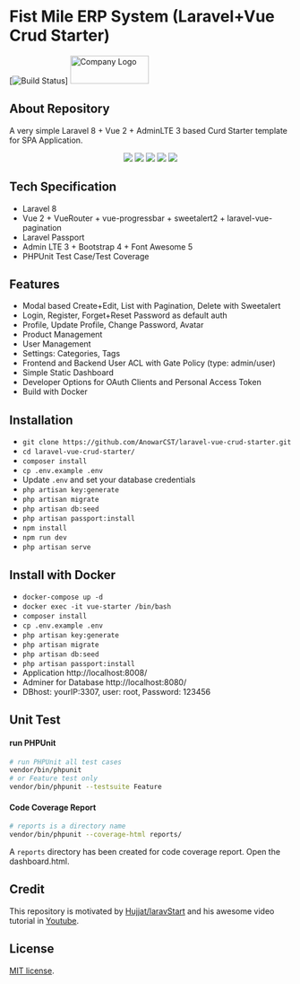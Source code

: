 # Fist Mile ERP System (Laravel+Vue Crud Starter)

[![Build Status](https://dev.azure.com/anowarhossain/laravel-vue-crud-starter/_apis/build/status/AnowarCST.laravel-vue-crud-starter?branchName=master)]
<img src="https://sv1.picz.in.th/images/2021/02/11/o138qN.png" alt="Company Logo" width="140px" height="50px"/>

## About Repository

A very simple Laravel 8 + Vue 2 + AdminLTE 3 based Curd Starter template for SPA Application.

<p align="center">
<img src="https://imgur.com/iziSh2w.jpg">
<img src="https://imgur.com/aimNt19.jpg">
<img src="https://imgur.com/2D5onIP.jpg">
<img src="https://imgur.com/VZRQkrn.jpg">
<img src="https://imgur.com/Kd70r5P.jpg">
</p>

## Tech Specification

-   Laravel 8
-   Vue 2 + VueRouter + vue-progressbar + sweetalert2 + laravel-vue-pagination
-   Laravel Passport
-   Admin LTE 3 + Bootstrap 4 + Font Awesome 5
-   PHPUnit Test Case/Test Coverage

## Features

-   Modal based Create+Edit, List with Pagination, Delete with Sweetalert
-   Login, Register, Forget+Reset Password as default auth
-   Profile, Update Profile, Change Password, Avatar
-   Product Management
-   User Management
-   Settings: Categories, Tags
-   Frontend and Backend User ACL with Gate Policy (type: admin/user)
-   Simple Static Dashboard
-   Developer Options for OAuth Clients and Personal Access Token
-   Build with Docker

## Installation

-   `git clone https://github.com/AnowarCST/laravel-vue-crud-starter.git`
-   `cd laravel-vue-crud-starter/`
-   `composer install`
-   `cp .env.example .env`
-   Update `.env` and set your database credentials
-   `php artisan key:generate`
-   `php artisan migrate`
-   `php artisan db:seed`
-   `php artisan passport:install`
-   `npm install`
-   `npm run dev`
-   `php artisan serve`

## Install with Docker

-   `docker-compose up -d`
-   `docker exec -it vue-starter /bin/bash`
-   `composer install`
-   `cp .env.example .env`
-   `php artisan key:generate`
-   `php artisan migrate`
-   `php artisan db:seed`
-   `php artisan passport:install`
-   Application http://localhost:8008/
-   Adminer for Database http://localhost:8080/
-   DBhost: yourIP:3307, user: root, Password: 123456

## Unit Test

#### run PHPUnit

```bash
# run PHPUnit all test cases
vendor/bin/phpunit
# or Feature test only
vendor/bin/phpunit --testsuite Feature
```

#### Code Coverage Report

```bash
# reports is a directory name
vendor/bin/phpunit --coverage-html reports/
```

A `reports` directory has been created for code coverage report. Open the dashboard.html.

## Credit

This repository is motivated by [Hujjat/laravStart](https://github.com/Hujjat/laravStart) and his awesome video tutorial in [Youtube](https://www.youtube.com/playlist?list=PLB4AdipoHpxaHDLIaMdtro1eXnQtl_UvE).

## License

[MIT license](https://opensource.org/licenses/MIT).
